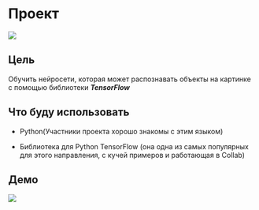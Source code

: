 # Проект
![](https://external-content.duckduckgo.com/iu/?u=https%3A%2F%2Fyabikupil.ru%2Ffiles%2Farticle%2F1588951284_2032_mini4.jpg&f=1&nofb=1)
## Цель
Обучить нейросети, которая может распознавать объекты на картинке с помощью библиотеки ***TensorFlow***

## Что буду использовать

- Python(Участники проекта хорошо знакомы с этим языком)

- Библиотека для Python TensorFlow (она одна из самых популярных для этого направления, с кучей примеров и работающая в Collab)

## Демо
![](https://i.vas3k.ru/7rz.jpg)